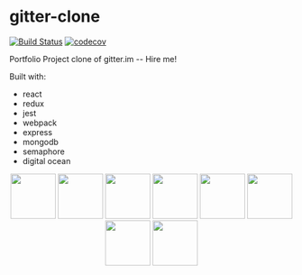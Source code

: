 # gitter-clone
[![Build Status](https://semaphoreci.com/api/v1/tcrosse/gitter-clone/branches/master/badge.svg)](https://semaphoreci.com/tcrosse/gitter-clone)
[![codecov](https://codecov.io/gh/tylercrosse/gitter-clone/branch/master/graph/badge.svg)](https://codecov.io/gh/tylercrosse/gitter-clone)

Portfolio Project clone of gitter.im -- Hire me!

Built with:
- react
- redux
- jest
- webpack
- express
- mongodb
- semaphore
- digital ocean

<div align="center">
  <img height="80" src="https://cdn.rawgit.com/tylercrosse/gitter-clone/assets/src/client/assets/img/react.svg">
  <img height="80" src="https://cdn.rawgit.com/tylercrosse/gitter-clone/assets/src/client/assets/img/redux.svg">
  <img height="80" src="https://cdn.rawgit.com/tylercrosse/gitter-clone/assets/src/client/assets/img/webpack.svg">
  <img height="80" src="https://cdn.rawgit.com/tylercrosse/gitter-clone/assets/src/client/assets/img/express.svg">
  <img height="80" src="https://cdn.rawgit.com/tylercrosse/gitter-clone/assets/src/client/assets/img/mongodb.svg">
  <img height="80" src="https://cdn.rawgit.com/tylercrosse/gitter-clone/assets/src/client/assets/img/jest.svg">
  <img height="80" src="https://cdn.rawgit.com/tylercrosse/gitter-clone/assets/src/client/assets/img/semaphor.svg">
  <img height="80" src="https://cdn.rawgit.com/tylercrosse/gitter-clone/assets/src/client/assets/img/digitalocean.svg">
</div>
